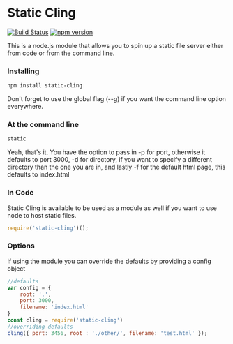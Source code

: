 # Static Cling

[![Build Status](https://travis-ci.org/Kevnz/Static-Cling.svg?branch=master)](https://travis-ci.org/Kevnz/Static-Cling) [![npm version](https://badge.fury.io/js/static-cling.svg)](https://badge.fury.io/js/static-cling)

This is a node.js module that allows you to spin up a static file server either from code or from the command line.

### Installing

```bash
npm install static-cling
```

Don't forget to use the global flag (--g) if you want the command line option everywhere.

### At the command line

```bash
static
```

Yeah, that's it. You have the option to pass in -p for port, otherwise it defaults to port 3000, -d for directory, if you want to specify a different directory than the one you are in, and lastly -f for the default html page, this defaults to index.html

### In Code

Static Cling is available to be used as a module as well if you want to use node to host static files.

```js
require('static-cling')();
```

### Options

If using the module you can override the defaults by providing a config object

```js
//defaults
var config = {
    root: '.',
    port: 3000,
    filename: 'index.html'
}
const cling = require('static-cling')
//overriding defaults
cling({ port: 3456, root : './other/', filename: 'test.html' });
```
